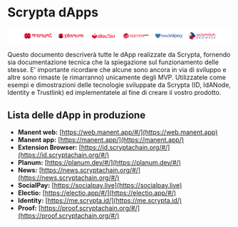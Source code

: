 # Scrypta dApps

![dapps](./assets/other/dapps.png)

Questo documento descriverà tutte le dApp realizzate da Scrypta, fornendo sia documentazione tecnica che la spiegazione sul funzionamento delle stesse. E' importante ricordare che alcune sono ancora in via di sviluppo e altre sono rimaste (e rimarranno) unicamente degli MVP. Utilizzatele come esempi e dimostrazioni delle tecnologie sviluppate da Scrypta (ID, IdANode, Identity e Trustlink) ed implementatele al fine di creare il vostro prodotto.


## Lista delle dApp in produzione

- **Manent web:** [https://web.manent.app/#/](https://web.manent.app)
- **Manent app:** [https://manent.app/](https://manent.app/)
- **Extension Browser:** [https://id.scryptachain.org/#/](https://id.scryptachain.org/#/)
- **Planum:** [https://planum.dev/#/](https://planum.dev/#/)
- **News:** [https://news.scryptachain.org/#/](https://news.scryptachain.org/#/)
- **SocialPay:** [https://socialpay.live](https://socialpay.live)
- **Electio:** [https://electio.app/#/](https://electio.app/#/)
 - **Identity:** [https://me.scrypta.id/](https://me.scrypta.id/)
- **Proof:** [https://proof.scryptachain.org/#/](https://proof.scryptachain.org/#/)